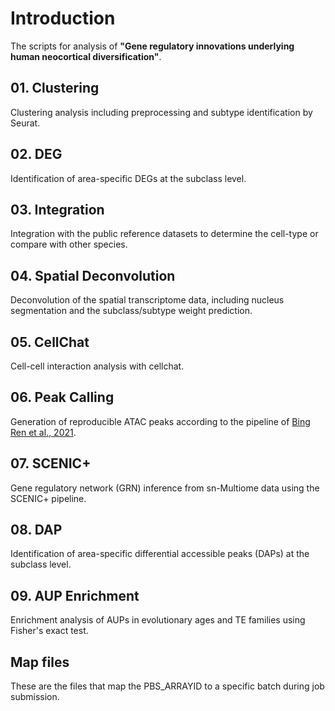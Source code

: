 # Introduction

The scripts for analysis of **"Gene regulatory innovations underlying human neocortical diversification"**.

## 01. Clustering

Clustering analysis including preprocessing and subtype identification by Seurat.

## 02. DEG

Identification of area-specific DEGs at the subclass level.

## 03. Integration

Integration with the public reference datasets to determine the cell-type or compare with other species.

## 04. Spatial Deconvolution

Deconvolution of the spatial transcriptome data, including nucleus segmentation and the subclass/subtype weight prediction.

## 05. CellChat

Cell-cell interaction analysis with cellchat.

## 06. Peak Calling

Generation of reproducible ATAC peaks according to the pipeline of [Bing Ren et al., 2021](https://www.nature.com/articles/s41586-021-03604-1).

## 07. SCENIC+

Gene regulatory network (GRN) inference from sn-Multiome data using the SCENIC+ pipeline.

## 08. DAP

Identification of area-specific differential accessible peaks (DAPs) at the subclass level.

## 09. AUP Enrichment

Enrichment analysis of AUPs in evolutionary ages and TE families using Fisher's exact test.

## Map files

These are the files that map the PBS_ARRAYID to a specific batch during job submission.
